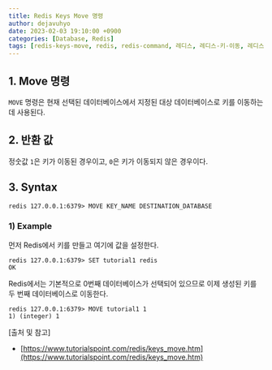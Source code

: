 ```yaml
---
title: Redis Keys Move 명령
author: dejavuhyo
date: 2023-02-03 19:10:00 +0900
categories: [Database, Redis]
tags: [redis-keys-move, redis, redis-command, 레디스, 레디스-키-이동, 레디스-명령]
---
```


## 1. Move 명령
`MOVE` 명령은 현재 선택된 데이터베이스에서 지정된 대상 데이터베이스로 키를 이동하는 데 사용된다.

## 2. 반환 값
정숫값 `1`은 키가 이동된 경우이고, `0`은 키가 이동되지 않은 경우이다.

## 3. Syntax

```shell
redis 127.0.0.1:6379> MOVE KEY_NAME DESTINATION_DATABASE 
```

### 1) Example
먼저 Redis에서 키를 만들고 여기에 값을 설정한다.

```shell
redis 127.0.0.1:6379> SET tutorial1 redis
OK
```

Redis에서는 기본적으로 0번째 데이터베이스가 선택되어 있으므로 이제 생성된 키를 두 번째 데이터베이스로 이동한다.

```shell
redis 127.0.0.1:6379> MOVE tutorial1 1
1) (integer) 1
```

[출처 및 참고]
* [https://www.tutorialspoint.com/redis/keys_move.htm](https://www.tutorialspoint.com/redis/keys_move.htm)
